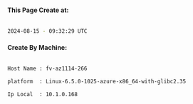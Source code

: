 
   
#### This Page Create at:

```bash

2024-08-15 - 09:32:29 UTC

```

#### Create By Machine:

```bash

Host Name : fv-az1114-266

platform  : Linux-6.5.0-1025-azure-x86_64-with-glibc2.35

Ip Local  : 10.1.0.168

```


